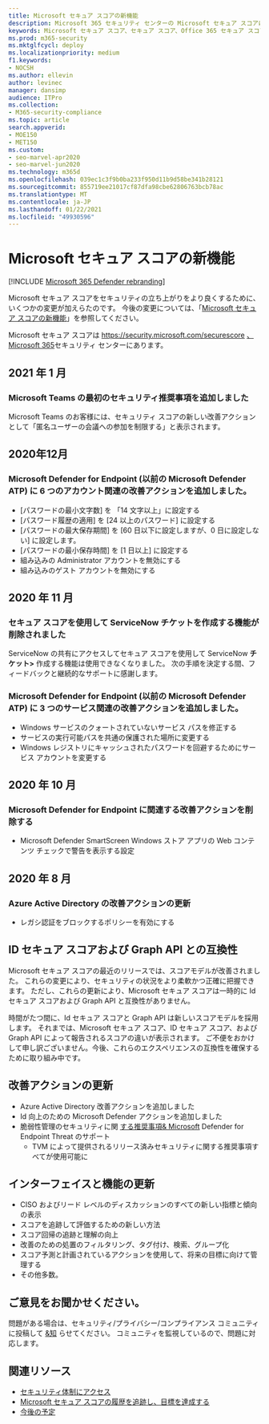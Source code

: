 ```yaml
---
title: Microsoft セキュア スコアの新機能
description: Microsoft 365 セキュリティ センターの Microsoft セキュア スコアに加えた新しい変更について説明します。
keywords: Microsoft セキュア スコア、セキュア スコア、Office 365 セキュア スコア、Microsoft セキュリティ スコア、Microsoft 365 セキュリティ センター
ms.prod: m365-security
ms.mktglfcycl: deploy
ms.localizationpriority: medium
f1.keywords:
- NOCSH
ms.author: ellevin
author: levinec
manager: dansimp
audience: ITPro
ms.collection:
- M365-security-compliance
ms.topic: article
search.appverid:
- MOE150
- MET150
ms.custom:
- seo-marvel-apr2020
- seo-marvel-jun2020
ms.technology: m365d
ms.openlocfilehash: 039ec1c3f9b0ba233f950d11b9d58be341b28121
ms.sourcegitcommit: 855719ee21017cf87dfa98cbe62806763bcb78ac
ms.translationtype: MT
ms.contentlocale: ja-JP
ms.lasthandoff: 01/22/2021
ms.locfileid: "49930596"
---
```

# <a name="whats-new-in-microsoft-secure-score"></a>Microsoft セキュア スコアの新機能

[!INCLUDE [Microsoft 365 Defender rebranding](../includes/microsoft-defender.md)]

Microsoft セキュア スコアをセキュリティの立ち上がりをより良くするために、いくつかの変更が加えらたのです。 今後の変更については、「[Microsoft セキュア スコアの新機能](microsoft-secure-score-whats-coming.md)」を参照してください。

Microsoft セキュア スコアは https://security.microsoft.com/securescore [、Microsoft 365](overview-security-center.md)セキュリティ センターにあります。

## <a name="january-2021"></a>2021 年 1 月

### <a name="added-our-first-security-recommendation-for-microsoft-teams"></a>Microsoft Teams の最初のセキュリティ推奨事項を追加しました

Microsoft Teams のお客様には、セキュリティ スコアの新しい改善アクションとして「匿名ユーザーの会議への参加を制限する」と表示されます。

## <a name="december-2020"></a>2020年12月

### <a name="added-six-accounts-related-improvement-actions-for-microsoft-defender-for-endpoint-previously-microsoft-defender-atp"></a>Microsoft Defender for Endpoint (以前の Microsoft Defender ATP) に 6 つのアカウント関連の改善アクションを追加しました。

- [パスワードの最小文字数] を 「14 文字以上」に設定する
- [パスワード履歴の適用] を [24 以上のパスワード] に設定する
- [パスワードの最大保存期間] を [60 日以下に設定しますが、0 日に設定しない] に設定します。
- [パスワードの最小保存時間] を [1 日以上] に設定する
- 組み込みの Administrator アカウントを無効にする
- 組み込みのゲスト アカウントを無効にする

## <a name="november-2020"></a>2020 年 11 月

### <a name="removed-the-ability-to-create-servicenow-tickets-through-secure-score"></a>セキュア スコアを使用して ServiceNow チケットを作成する機能が削除されました 

ServiceNow の共有にアクセスしてセキュア スコアを使用して ServiceNow **チケット>** 作成する機能は使用できなくなりました。 次の手順を決定する間、フィードバックと継続的なサポートに感謝します。

### <a name="added-three-services-related-improvement-actions-for-microsoft-defender-for-endpoint-previously-microsoft-defender-atp"></a>Microsoft Defender for Endpoint (以前の Microsoft Defender ATP) に 3 つのサービス関連の改善アクションを追加しました。

- Windows サービスのクォートされていないサービス パスを修正する
- サービスの実行可能パスを共通の保護された場所に変更する
- Windows レジストリにキャッシュされたパスワードを回避するためにサービス アカウントを変更する

## <a name="october-2020"></a>2020 年 10 月

### <a name="remove-improvement-action-related-to-microsoft-defender-for-endpoint"></a>Microsoft Defender for Endpoint に関連する改善アクションを削除する

- Microsoft Defender SmartScreen Windows ストア アプリの Web コンテンツ チェックで警告を表示する設定

## <a name="august-2020"></a>2020 年 8 月

### <a name="updated-improvement-action-for-azure-active-directory"></a>Azure Active Directory の改善アクションの更新

- レガシ認証をブロックするポリシーを有効にする

## <a name="incompatibility-with-identity-secure-score-and-graph-api"></a>ID セキュア スコアおよび Graph API との互換性

Microsoft セキュア スコアの最近のリリースでは、スコアモデルが改善されました。 これらの変更により、セキュリティの状況をより柔軟かつ正確に把握できます。 ただし、これらの更新により、Microsoft セキュア スコアは一時的に Id セキュア スコアおよび Graph API と互換性がありません。

時間がたつ間に、Id セキュア スコアと Graph API は新しいスコアモデルを採用します。 それまでは、Microsoft セキュア スコア、ID セキュア スコア、および Graph API によって報告されるスコアの違いが表示されます。 ご不便をおかけして申し訳ございません。今後、これらのエクスペリエンスの互換性を確保するために取り組み中です。

## <a name="updated-improvement-actions"></a>改善アクションの更新

- Azure Active Directory 改善アクションを追加しました
- Id 向上のための Microsoft Defender アクションを追加しました
- 脆弱性管理のセキュリティに関 [する推奨事項& Microsoft](https://docs.microsoft.com/windows/security/threat-protection/microsoft-defender-atp/next-gen-threat-and-vuln-mgt) Defender for Endpoint Threat のサポート
    - TVM によって提供されるリリース済みセキュリティに関する推奨事項すべてが使用可能に

## <a name="updated-interface-and-functionality"></a>インターフェイスと機能の更新

* CISO およびリード レベルのディスカッションのすべての新しい指標と傾向の表示
* スコアを追跡して評価するための新しい方法
* スコア回帰の追跡と理解の向上
* 改善のための処置のフィルタリング、タグ付け、検索、グループ化
* スコア予測と計画されているアクションを使用して、将来の目標に向けて管理する
* その他多数。

## <a name="we-want-to-hear-from-you"></a>ご意見をお聞かせください。

問題がある場合は、セキュリティ/プライバシー/コンプライアンス コミュニティに投稿して [&知](https://techcommunity.microsoft.com/t5/Security-Privacy-Compliance/bd-p/security_privacy) らせてください。 コミュニティを監視しているので、問題に対応します。

## <a name="related-resources"></a>関連リソース

- [セキュリティ体制にアクセス](microsoft-secure-score-improvement-actions.md)
- [Microsoft セキュア スコアの履歴を追跡し、目標を達成する](microsoft-secure-score-history-metrics-trends.md)
- [今後の予定](microsoft-secure-score-whats-coming.md)
